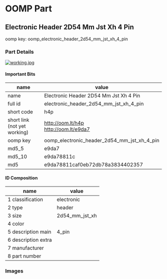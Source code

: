 # OOMP Part  
## Electronic Header 2D54 Mm Jst Xh 4 Pin  
  
oomp key: oomp_electronic_header_2d54_mm_jst_xh_4_pin  
  
### Part Details  
  
[![working.jpg](working_600.jpg)](working.jpg)  
  
#### Important Bits  
| name | value | 
| --- | --- | 
| name | Electronic Header 2D54 Mm Jst Xh 4 Pin | 
| full id | electronic_header_2d54_mm_jst_xh_4_pin | 
| short code | h4p | 
| short link<br>(not yet working) | http://oom.lt/h4p<br>http://oom.lt/e9da7 | 
| oomp key | oomp_electronic_header_2d54_mm_jst_xh_4_pin | 
| md5_5 | e9da7 | 
| md5_10 | e9da78811c | 
| md5 | e9da78811caf0eb72db78a3834402357 | 
#### ID Composition  
| name | value | 
| --- | --- | 
| 1 classification | electronic | 
| 2 type | header | 
| 3 size | 2d54_mm_jst_xh | 
| 4 color |  | 
| 5 description main | 4_pin | 
| 6 description extra |  | 
| 7 manufacturer |  | 
| 8 part number |  | 
### Images  
